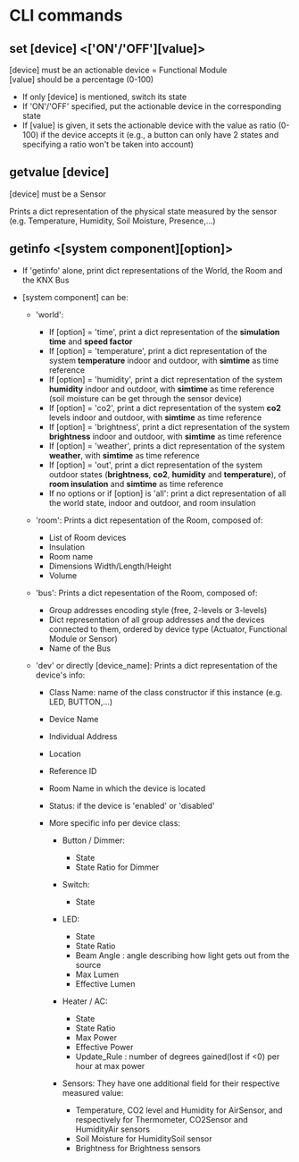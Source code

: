 # CLI commands

## set [device] <['ON'/'OFF'][value]>

[device] must be an actionable device = Functional Module \
[value] should be a percentage (0-100)

- If only [device] is mentioned, switch its state
- If 'ON'/'OFF' specified, put the actionable device in the corresponding state
- If [value] is given, it sets the actionable device with the value as ratio (0-100) if the device accepts it (e.g., a button can only have 2 states and specifying a ratio won't be taken into account)

## getvalue [device]

[device] must be a Sensor

Prints a dict representation of the physical state measured by the sensor (e.g. Temperature, Humidity, Soil Moisture, Presence,...)

## getinfo <[system component][option]>

- If 'getinfo' alone, print dict representations of the World, the Room and the KNX Bus
- [system component] can be:

  - 'world':
    - If [option] = 'time', print a dict representation of the **simulation time** and **speed factor**
    - If [option] = 'temperature', print a dict representation of the system **temperature** indoor and outdoor, with **simtime** as time reference
    - If [option] = 'humidity', print a dict representation of the system **humidity** indoor and outdoor, with **simtime** as time reference (soil moisture can be get through the sensor device)
    - If [option] = 'co2', print a dict representation of the system **co2** levels indoor and outdoor, with **simtime** as time reference
    - If [option] = 'brightness', print a dict representation of the system **brightness** indoor and outdoor, with **simtime** as time reference
    - If [option] = 'weather', prints a dict representation of the system **weather**, with **simtime** as time reference
    * If [option] = 'out', print a dict representation of the system outdoor states (**brightness**, **co2**, **humidity** and **temperature**), of **room insulation** and **simtime** as time reference
    - If no options or if [option] is 'all': print a dict representation of all the world state, indoor and outdoor, and room insulation
  - 'room': Prints a dict repesentation of the Room, composed of:
    - List of Room devices
    - Insulation
    - Room name
    - Dimensions Width/Length/Height
    - Volume
  - 'bus': Prints a dict repesentation of the Room, composed of:
    - Group addresses encoding style (free, 2-levels or 3-levels)
    - Dict representation of all group addresses and the devices connected to them, ordered by device type (Actuator, Functional Module or Sensor)
    - Name of the Bus
  - 'dev' or directly [device_name]: Prints a dict representation of the device's info:

    - Class Name: name of the class constructor if this instance (e.g. LED, BUTTON,...)
    - Device Name
    - Individual Address
    - Location
    - Reference ID
    - Room Name in which the device is located
    - Status: if the device is 'enabled' or 'disabled'
    - More specific info per device class:

      - Button / Dimmer:
        - State
        - State Ratio for Dimmer
      - Switch:
        - State
      - LED:
        - State
        - State Ratio
        - Beam Angle : angle describing how light gets out from the source
        - Max Lumen
        - Effective Lumen
      - Heater / AC:

        - State
        - State Ratio
        - Max Power
        - Effective Power
        - Update_Rule : number of degrees gained(lost if <0) per hour at max power

      - Sensors: They have one additional field for their respective measured value:
        - Temperature, CO2 level and Humidity for AirSensor, and respectively for Thermometer, CO2Sensor and HumidityAir sensors
        - Soil Moisture for HumiditySoil sensor
        - Brightness for Brightness sensors
